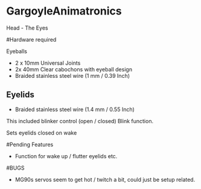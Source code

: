 # GargoyleAnimatronics

Head - The Eyes

#Hardware required

Eyeballs
- 2 x 10mm Universal Joints  
- 2x 40mm Clear cabochons with eyeball design
- Braided stainless steel wire (1 mm / 0.39 Inch)


Eyelids
-
- Braided stainless steel wire (1.4 mm / 0.55 Inch)


This included blinker control (open / closed) Blink function.

Sets eyelids closed on wake

#Pending Features
- Function for wake up / flutter eyelids etc.


#BUGS 
- MG90s servos seem to get hot / twitch a bit, could just be setup related.



